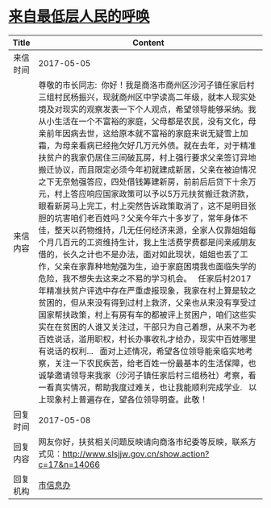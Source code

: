# <a href="http://www.shangluo.gov.cn/zmhd/ldxxxx.jsp?urltype=leadermail.LeaderMailContentUrl&wbtreeid=1112&leadermailid=4123">来自最低层人民的呼唤</a>
| Title |                                                                                                                                                                                                                                                                                                                                                                           Content                                                                                                                                                                                                                                                                                                                                                                            |
|:-----:|--------------------------------------------------------------------------------------------------------------------------------------------------------------------------------------------------------------------------------------------------------------------------------------------------------------------------------------------------------------------------------------------------------------------------------------------------------------------------------------------------------------------------------------------------------------------------------------------------------------------------------------------------------------------------------------------------------------------------------------------------------------|
| 来信时间  | 2017-05-05                                                                                                                                                                                                                                                                                                                                                                                                                                                                                                                                                                                                                                                                                                                                                   |
| 来信内容  | 尊敬的市长同志:  你好！我是商洛市商州区沙河子镇任家后村三组村民杨振兴，现就商州区中学读高二年级，就本人现实处境及对现实的观察发表一下个人观点，希望领导能够采纳。我从小生活在一个不富裕的家庭，父母都是农民，没有文化，母亲前年因病去世，这给原本就不富裕的家庭来说无疑雪上加霜，为母亲看病已经拖欠好几万元外债。就在去年，对于精准扶贫户的我家仍居住三间破瓦房，村上强行要求父亲签订异地搬迁协议，而且限定必须今年初就建成新居，父亲在被迫情况之下无奈勉强答应，四处借钱筹建新房，前前后后贷下十余万元，村上答应响应国家政策可以予以5万元扶贫搬迁救济款，眼看新房马上完工，村上突然告诉政策取消了，这不是明目张胆的坑害咱们老百姓吗？父亲今年六十多岁了，常年身体不佳，整天以药物维持，几无任何经济来源，全家人仅靠姐姐每个月几百元的工资维持生计，我上生活费学费都是问亲戚朋友借的，长久之计也不是办法，面对如此现状，姐姐也丢了工作，父亲在家靠种地勉强为生，迫于家庭困境我也面临失学的危险，我不想失去这来之不易的学习机会。   任家后村2017年精准扶贫户评选中存在严重虚报现象，我家在村上算是较之贫困的，但从来没有得到过村上救济，父亲也从来没有享受过国家帮扶政策，村上有房有车的都被评上贫困户，咱们这些实实在在贫困的人谁又关注过，干部只为自己着想，从来不为老百姓说话，滥用职权，村长办事收礼才给办，现实中百姓哪里有说话的权利...   面对上述情况，希望各位领导能亲临实地考察，关注一下农民疾苦，给老百姓一份最基本的生活保障，也诚挚邀请领导来我家（沙河子镇任家后村三组杨社）考察，看一看真实情况，帮助我度过难关，也让我能顺利完成学业.   以上现象村上普遍存在，望各位领导明查。此敬！ |
| 回复时间  | 2017-05-08                                                                                                                                                                                                                                                                                                                                                                                                                                                                                                                                                                                                                                                                                                                                                   |
| 回复内容  | 网友你好，扶贫相关问题反映请向商洛市纪委等反映，联系方式见：http://www.slsjjw.gov.cn/show.action?c=17&n=14066                                                                                                                                                                                                                                                                                                                                                                                                                                                                                                                                                                                                                                                                              |
| 回复机构  | <a href="../../categories/agencies/市信息办.md">市信息办</a>                                                                                                                                                                                                                                                                                                                                                                                                                                                                                                                                                                                                                                                                                                           |